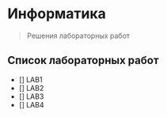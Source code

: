 # Информатика
> Решения лабораторных работ
## Список лабораторных работ
* [] LAB1
* [] LAB2
* [] LAB3
* [] LAB4
